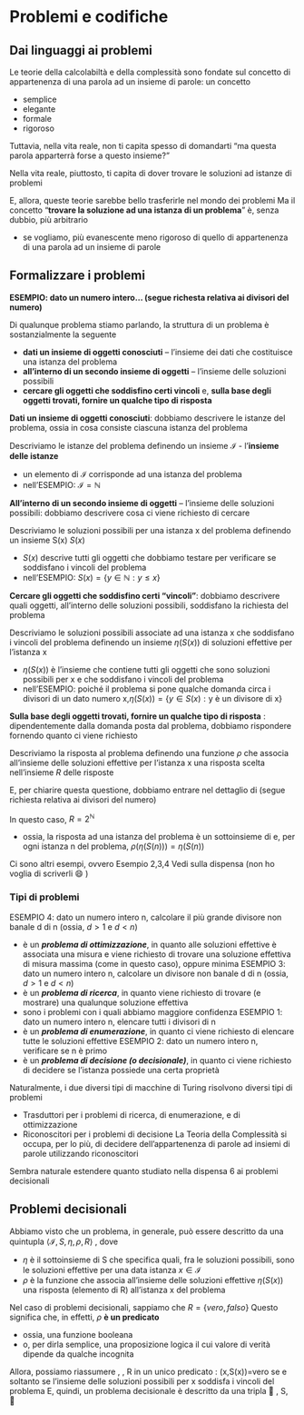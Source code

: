 
# Problemi e codifiche

## Dai linguaggi ai problemi

Le teorie della calcolabiltà e della complessità sono fondate sul concetto di appartenenza di una parola ad un insieme di parole: un concetto
- semplice
- elegante
- formale
- rigoroso

Tuttavia, nella vita reale, non ti capita spesso di domandarti “ma questa parola apparterrà forse a questo insieme?”

Nella vita reale, piuttosto, ti capita di dover trovare le soluzioni ad istanze di problemi

E, allora, queste teorie sarebbe bello trasferirle nel mondo dei problemi
Ma il concetto “**trovare la soluzione ad una istanza di un problema**” è, senza dubbio, più arbitrario
- se vogliamo, più evanescente
meno rigoroso di quello di appartenenza di una parola ad un insieme di parole

## Formalizzare i problemi

**ESEMPIO: dato un numero intero… (segue richesta relativa ai divisori del numero)**

Di qualunque problema stiamo parlando, la struttura di un problema è sostanzialmente la seguente
- **dati un insieme di oggetti conosciuti** – l’insieme dei dati che costituisce una istanza      del problema
- **all’interno di un secondo insieme di oggetti** – l’insieme delle soluzioni possibili
- **cercare gli oggetti che soddisfino certi vincoli**  e, **sulla base degli oggetti trovati, fornire un qualche tipo di risposta**

**Dati un insieme di oggetti conosciuti**: dobbiamo descrivere le istanze del problema, ossia in cosa consiste ciascuna istanza del problema

Descriviamo le istanze del problema definendo un insieme $\mathcal I$ - l’**insieme delle istanze**
- un elemento di $\mathcal I$ corrisponde ad una istanza del problema
- nell’ESEMPIO: $\mathcal I =\mathbb N$

**All’interno di un secondo insieme di oggetti** – l’insieme delle soluzioni possibili: dobbiamo descrivere cosa ci viene richiesto di cercare

Descriviamo le soluzioni possibili per una istanza x del problema definendo un insieme S(x)
$S(x)$
- $S(x)$ descrive tutti gli oggetti che dobbiamo testare per verificare se soddisfano i vincoli del problema
- nell’ESEMPIO: $S(x) =  \{y\in\mathbb N  : y\leq  x \}$

**Cercare gli oggetti che soddisfino certi “vincoli”**: dobbiamo descrivere quali oggetti, all’interno delle soluzioni possibili, soddisfano la richiesta del problema 

Descriviamo le soluzioni possibili associate ad una istanza x che soddisfano i vincoli del problema definendo un insieme $\eta(S(x))$ di soluzioni effettive per l’istanza x
- $\eta(S(x))$ è l’insieme che contiene tutti gli oggetti che sono soluzioni possibili per x e che soddisfano i vincoli del problema
- nell’ESEMPIO: poiché il problema si pone qualche domanda circa i divisori di un dato numero x,$\eta(S(x)) = \{ y\in  S(x): \text{y è un divisore di x} \}$

**Sulla base degli oggetti trovati, fornire un qualche tipo di risposta** : dipendentemente dalla domanda posta dal problema, dobbiamo rispondere fornendo quanto ci viene richiesto

Descriviamo la risposta al problema definendo una funzione $\rho$ che associa all’insieme delle soluzioni effettive per l’istanza x una risposta scelta nell’insieme _R_ delle risposte

E, per chiarire questa questione, dobbiamo entrare nel dettaglio di (segue richiesta relativa ai divisori del numero)

In questo caso, $R = 2^{\mathbb N}$ 
- ossia, la risposta ad una istanza del problema è un sottoinsieme di 
e, per ogni istanza n del problema, $\rho(\eta(S(n))) = \eta(S(n))$

Ci sono altri esempi, ovvero Esempio 2,3,4
Vedi sulla dispensa (non ho voglia di scriverli 😄 )

### Tipi di problemi

ESEMPIO 4: dato un numero intero n, calcolare il più grande divisore non banale d di n  (ossia, $d \gt 1$  e $d \lt n$)
- è un _**problema di ottimizzazione**_, in quanto alle soluzioni effettive è associata una misura e viene richiesto di trovare una soluzione effettiva di misura massima (come in questo caso), oppure minima 
ESEMPIO 3: dato un numero intero n, calcolare un divisore non banale d di n  (ossia, $d \gt 1$  e $d \lt n$)
- è un _**problema di ricerca**_, in quanto viene richiesto di trovare (e mostrare) una qualunque soluzione effettiva
- sono i problemi con i quali abbiamo maggiore confidenza
ESEMPIO 1: dato un numero intero n, elencare tutti i divisori di n 
- è un _**problema di enumerazione**_, in quanto ci viene richiesto di elencare tutte le soluzioni effettive
ESEMPIO 2: dato un numero intero n, verificare se n è primo
- è un _**problema di decisione (o decisionale)**_, in quanto ci viene richiesto di decidere se l’istanza possiede una certa proprietà

Naturalmente, i due diversi tipi di macchine di Turing risolvono diversi tipi di problemi
- Trasduttori per i problemi di ricerca, di enumerazione, e di ottimizzazione 
- Riconoscitori per i problemi di decisione
La Teoria della Complessità si occupa, per lo più, di decidere dell’appartenenza di parole ad insiemi di parole utilizzando riconoscitori

Sembra naturale estendere quanto studiato nella dispensa 6 ai problemi decisionali

## Problemi decisionali

Abbiamo visto che un problema, in generale, può essere descritto da una quintupla $\langle \mathcal I, S,\eta ,\rho , R \rangle$ , dove
 - $\eta$ è il sottoinsieme di S che specifica quali, fra le soluzioni possibili, sono le soluzioni effettive per una data istanza $x\in\mathcal I$
- $\rho$ è la funzione che associa all’insieme delle soluzioni effettive $\eta(S(x))$ una risposta (elemento di R) all’istanza x del problema

Nel caso di problemi decisionali, sappiamo che $R = \{ vero, falso\}$
Questo significa che, in effetti, $\rho$ **è un predicato**
- ossia, una funzione booleana
- o, per dirla semplice, una proposizione logica il cui valore di verità dipende da qualche incognita

Allora, possiamo riassumere , , R in un unico predicato : (x,S(x))=vero se e soltanto se l’insieme delle soluzioni possibili per x soddisfa i vincoli del problema
E, quindi, un problema decisionale è descritto da una tripla  , S,  